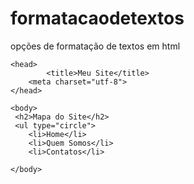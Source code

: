 # formatacaodetextos
opções de formatação de textos em html
<!doctype html>
 
<!DOCTYPE html>
<html>
	
	<head>
			<title>Meu Site</title>
		<meta charset="utf-8">
	</head>
	
	<body>
	 <h2>Mapa do Site</h2>
	 <ul type="circle">
	 	<li>Home</li>
	 	<li>Quem Somos</li>
	 	<li>Contatos</li>

	</body>
</html>
